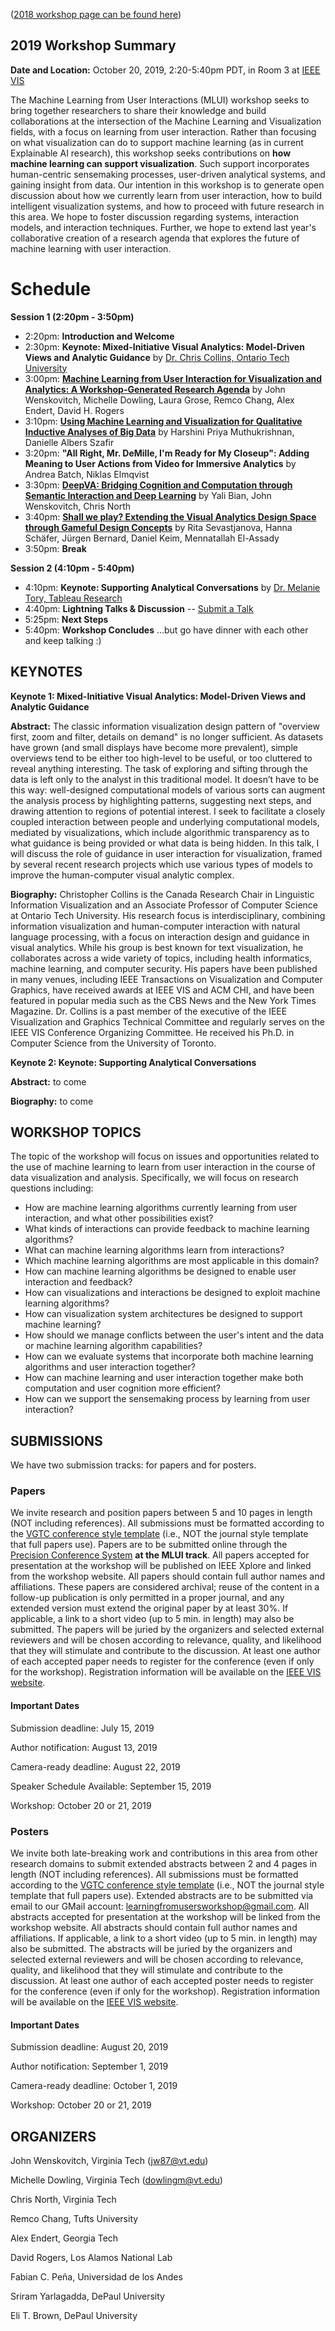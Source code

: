 ([2018 workshop page can be found here](workshop2018.md))

## 2019 Workshop Summary

**Date and Location:** October 20, 2019, 2:20-5:40pm PDT, in Room 3 at [IEEE VIS](http://ieeevis.org/year/2019/welcome)

The Machine Learning from User Interactions (MLUI) workshop seeks to bring together researchers to share their knowledge and build collaborations at the intersection of the Machine Learning and Visualization fields, with a focus on learning from user interaction.  Rather than focusing on what visualization can do to support machine learning (as in current Explainable AI research), this workshop seeks contributions on **how machine learning can support visualization**.  Such support incorporates human-centric sensemaking processes, user-driven analytical systems, and gaining insight from data.  Our intention in this workshop is to generate open discussion about how we currently learn from user interaction, how to build intelligent visualization systems, and how to proceed with future research in this area. We hope to foster discussion regarding systems, interaction models, and interaction techniques. Further, we hope to extend last year's collaborative creation of a research agenda that explores the future of machine learning with user interaction.


# Schedule
**Session 1 (2:20pm - 3:50pm)**
- 2:20pm:  **Introduction and Welcome**
- 2:30pm:  **Keynote:  Mixed-Initiative Visual Analytics: Model-Driven Views and Analytic Guidance** by [Dr. Chris Collins, Ontario Tech University](http://vialab.science.uoit.ca/portfolio/christopher-m-collins)
- 3:00pm:  **[Machine Learning from User Interaction for Visualization and Analytics:  A Workshop-Generated Research Agenda](papers/MLUI.pdf)** by John Wenskovitch, Michelle Dowling, Laura Grose, Remco Chang, Alex Endert, David H. Rogers
- 3:10pm:  **[Using Machine Learning and Visualization for Qualitative Inductive Analyses of Big Data](papers/Qualitative.pdf)** by Harshini Priya Muthukrishnan, Danielle Albers Szafir
- 3:20pm:  **"All Right, Mr. DeMille, I'm Ready for My Closeup": Adding Meaning to User Actions from Video for Immersive Analytics** by Andrea Batch, Niklas Elmqvist
- 3:30pm:  **[DeepVA: Bridging Cognition and Computation through Semantic Interaction and Deep Learning](papers/DeepVA.pdf)** by Yali Bian, John Wenskovitch, Chris North
- 3:40pm:  **[Shall we play? Extending the Visual Analytics Design Space through Gameful Design Concepts](papers/Gameful.pdf)** by Rita Sevastjanova, Hanna Schäfer, Jürgen Bernard, Daniel Keim, Mennatallah El-Assady
- 3:50pm:  **Break**

**Session 2 (4:10pm - 5:40pm)**
- 4:10pm:  **Keynote:  Supporting Analytical Conversations** by [Dr. Melanie Tory, Tableau Research](https://research.tableau.com/user/melanie-tory)
- 4:40pm:  **Lightning Talks & Discussion** -- [Submit a Talk](https://forms.gle/xZCnXVmh7spLkGJSA)
- 5:25pm:  **Next Steps**
- 5:40pm:  **Workshop Concludes** ...but go have dinner with each other and keep talking :)



## KEYNOTES

**Keynote 1:  Mixed-Initiative Visual Analytics: Model-Driven Views and Analytic Guidance**

**Abstract:**  The classic information visualization design pattern of "overview first, zoom and filter, details on demand" is no longer sufficient. As datasets have grown (and small displays have become more prevalent), simple overviews tend to be either too high-level to be useful, or too cluttered to reveal anything interesting. The task of exploring and sifting through the data is left only to the analyst in this traditional model. It doesn’t have to be this way: well-designed computational models of various sorts can augment the analysis process by highlighting patterns, suggesting next steps, and drawing attention to regions of potential interest. I seek to facilitate a closely coupled interaction between people and underlying computational models, mediated by visualizations, which include algorithmic transparency as to what guidance is being provided or what data is being hidden. In this talk, I will discuss the role of guidance in user interaction for visualization, framed by several recent research projects which use various types of models to improve the human-computer visual analytic complex.  

**Biography:**  Christopher Collins is the Canada Research Chair in Linguistic Information Visualization and an Associate Professor of Computer Science at Ontario Tech University.  His research focus is interdisciplinary, combining information visualization and human-computer interaction with natural language processing, with a focus on interaction design and guidance in visual analytics.  While his group is best known for text visualization, he collaborates across a wide variety of topics, including health informatics, machine learning, and computer security. His papers have been published in many venues, including IEEE Transactions on Visualization and Computer Graphics, have received awards at IEEE VIS and ACM CHI, and have been featured in popular media such as the CBS News and the New York Times Magazine.  Dr. Collins is a past member of the executive of the IEEE Visualization and Graphics Technical Committee and regularly serves on the IEEE VIS Conference Organizing Committee. He received his Ph.D. in Computer Science from the University of Toronto.



**Keynote 2:  Keynote:  Supporting Analytical Conversations**

**Abstract:**  to come

**Biography:**  to come



## WORKSHOP TOPICS

The topic of the workshop will focus on issues and opportunities related to the use of machine learning to learn from user interaction in the course of data visualization and analysis. Specifically, we will focus on research questions including:

- How are machine learning algorithms currently learning from user interaction, and what other possibilities exist?
- What kinds of interactions can provide feedback to machine learning algorithms?
- What can machine learning algorithms learn from interactions?
- Which machine learning algorithms are most applicable in this domain?
- How can machine learning algorithms be designed to enable user interaction and feedback?
- How can visualizations and interactions be designed to exploit machine learning algorithms?
- How can visualization system architectures be designed to support machine learning?
- How should we manage conflicts between the user's intent and the data or machine learning algorithm capabilities?
- How can we evaluate systems that incorporate both machine learning algorithms and user interaction together?
- How can machine learning and user interaction together make both computation and user cognition more efficient?
- How can we support the sensemaking process by learning from user interaction?

## SUBMISSIONS

We have two submission tracks: for papers and for posters.

### Papers

We invite research and position papers between 5 and 10 pages in length (NOT including references).  All submissions must be formatted according to the [VGTC conference style template](http://junctionpublishing.org/vgtc/Tasks/camera.html) (i.e., NOT the journal style template that full papers use).  Papers are to be submitted online through the [Precision Conference System](https://new.precisionconference.com/submissions/vis19r) **at the MLUI track**.  All papers accepted for presentation at the workshop will be published on IEEE Xplore and linked from the workshop website.  All papers should contain full author names and affiliations.  These papers are considered archival; reuse of the content in a follow-up publication is only permitted in a proper journal, and any extended version must extend the original paper by at least 30%.  If applicable, a link to a short video (up to 5 min. in length) may also be submitted. The papers will be juried by the organizers and selected external reviewers and will be chosen according to relevance, quality, and likelihood that they will stimulate and contribute to the discussion. At least one author of each accepted paper needs to register  for the conference (even if only for the workshop). Registration information will be available on the [IEEE VIS website](http://ieeevis.org/year/2018/welcome).
  
#### Important Dates

Submission deadline:  July 15, 2019 

Author notification:  August 13, 2019 

Camera-ready deadline:  August 22, 2019

Speaker Schedule Available:  September 15, 2019

Workshop:  October 20 or 21, 2019

### Posters

We invite both late-breaking work and contributions in this area from other research domains to submit extended abstracts between 2 and 4 pages in length (NOT including references).  All submissions must be formatted according to the [VGTC conference style template](http://junctionpublishing.org/vgtc/Tasks/camera.html) (i.e., NOT the journal style template that full papers use).  Extended abstracts are to be submitted via email to our GMail account:  [learningfromusersworkshop@gmail.com](mailto:learningfromusersworkshop@gmail.com).  All abstracts accepted for presentation at the workshop will be linked from the workshop website.  All abstracts should contain full author names and affiliations.  If applicable, a link to a short video (up to 5 min. in length) may also be submitted. The abstracts will be juried by the organizers and selected external reviewers and will be chosen according to relevance, quality, and likelihood that they will stimulate and contribute to the discussion. At least one author of each accepted poster needs to register  for the conference (even if only for the workshop). Registration information will be available on the [IEEE VIS website](http://ieeevis.org/year/2018/welcome).
  
#### Important Dates

Submission deadline:  August 20, 2019

Author notification:  September 1, 2019

Camera-ready deadline:  October 1, 2019

Workshop:  October 20 or 21, 2019

## ORGANIZERS

John Wenskovitch, Virginia Tech (jw87@vt.edu)

Michelle Dowling, Virginia Tech (dowlingm@vt.edu)

Chris North, Virginia Tech

Remco Chang, Tufts University

Alex Endert, Georgia Tech

David Rogers, Los Alamos National Lab

Fabian C. Peña, Universidad de los Andes

Sriram Yarlagadda, DePaul University

Eli T. Brown, DePaul University
